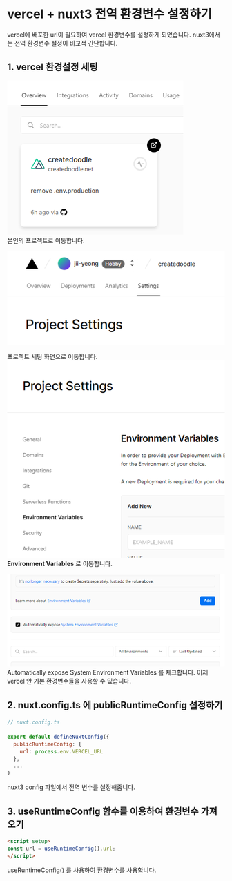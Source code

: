 


# vercel + nuxt3 전역 환경변수 설정하기

vercel에 배포한 url이 필요하여 vercel 환경변수를 설정하게 되었습니다.
nuxt3에서는 전역 환경변수 설정이 비교적 간단합니다.

## 1. vercel 환경설정 세팅

![my_project](/public/posts/photo/2/my_project.png)  
본인의 프로젝트로 이동합니다.

![project_setting](/public/posts/photo/2/project_setting.png)

프로젝트 세팅 화면으로 이동합니다.
![vercel_env](/public/posts/photo/2/vercel_env.png)  
**Environment Variables** 로 이동합니다.

![middle_setting](/public/posts/photo/2/middle_setting.png)  
Automatically expose System Environment Variables 를 체크합니다.
이제 vercel 안 기본 환경변수들을 사용할 수 있습니다.
## 2. nuxt.config.ts 에 publicRuntimeConfig 설정하기
```js
// nuxt.config.ts

export default defineNuxtConfig({
  publicRuntimeConfig: {
    url: process.env.VERCEL_URL
  },
  ...
)
```
nuxt3 config 파일에서 전역 변수를 설정해줍니다.

## 3. useRuntimeConfig 함수를 이용하여 환경변수 가져오기
```html
<script setup>
const url = useRuntimeConfig().url;
</script>
```
useRuntimeConfig() 를 사용하여 환경변수를 사용합니다.